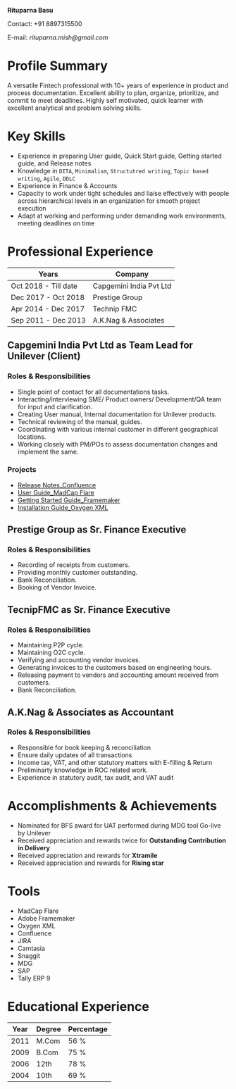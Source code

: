 **Rituparna Basu**

Contact: +91 8897315500

E-mail: _rituparna.mish@gmail.com_

# Profile Summary

A versatile Fintech professional with 10+ years of experience in product and process documentation. Excellent ability to plan, organize, prioritize, and commit to meet deadlines. Highly self motivated, quick learner with excellent analytical and problem solving skills.

# Key Skills

- Experience in preparing User guide, Quick Start guide, Getting started guide, and Release notes
- Knowledge in `DITA`, `Minimalism`, `Structutred writing`, `Topic based writing`, `Agile`, `DDLC`
- Experience in Finance & Accounts
- Capacity to work under tight schedules and liaise effectively with people across hierarchical levels in an organization for smooth project execution
- Adapt at working and performing under demanding work environments, meeting deadlines on time

# Professional Experience

| Years | Company |
|-------|---------|
| Oct 2018 - Till date | Capgemini India Pvt Ltd |
| Dec 2017 - Oct 2018 | Prestige Group |
| Apr 2014 - Dec 2017 | Technip FMC |
| Sep 2011 - Dec 2013 | A.K.Nag & Associates |

## Capgemini India Pvt Ltd as Team Lead for Unilever (Client)

### Roles & Responsibilities

- Single point of contact for all documentations tasks.
- Interacting/interviewing SME/ Product owners/ Development/QA team for input and clarification.
- Creating User manual, Internal documentation for Unilever products.
- Technical reviewing of the manual, guides.
- Coordinating with various internal customer in different geographical locations.
- Working closely with PM/POs to assess documentation changes and implement the same.

### Projects

- [Release Notes_Confluence](https://rituparna1987.atlassian.net/wiki/spaces/W6/pages/393230/Release+Note)
- [User Guide_MadCap Flare](https://drive.google.com/drive/u/0/folders/1_qqMo4s9FIw3S1sMgPKxpYm7jlYrB0Yh)
- [Getting Started Guide_Framemaker](https://drive.google.com/drive/u/0/folders/1QucPAtFj9JjGHXdJYxFe-tprACyhn7bx)
- [Installation Guide_Oxygen XML](https://drive.google.com/drive/u/0/folders/1Y-98AiZqRiq--4rkItdYrW3E534JviCd)

## Prestige Group as Sr. Finance Executive

### Roles & Responsibilities

- Recording of receipts from customers.
- Providing monthly customer outstanding.
- Bank Reconciliation.
- Booking of Vendor Invoice.

## TecnipFMC as Sr. Finance Executive

### Roles & Responsibilities

- Maintaining P2P cycle.
- Maintaining O2C cycle.
- Verifying and accounting vendor invoices.
- Generating invoices to the customers based on engineering hours.
- Releasing payment to vendors and accounting amount received from customers.
- Bank Reconciliation.

## A.K.Nag & Associates as Accountant

### Roles & Responsibilities

- Responsible for book keeping & reconciliation
- Ensure daily updates of all transactions
- Income tax, VAT, and other statutory matters with E-filling & Return
- Preliminarty knowledge in ROC related work.
- Experience in statutory audit, tax audit, and VAT audit

# Accomplishments & Achievements

- Nominated for BFS award for UAT performed during MDG tool Go-live by Unilever
- Received appreciation and rewards twice for **Outstanding Contribution in Delivery**
- Received appreciation and rewards for **Xtramile**
- Received appreciation and rewards for **Rising star**

# Tools

- MadCap Flare
- Adobe Framemaker
- Oxygen XML
- Confluence
- JIRA
- Camtasia
- Snaggit
- MDG
- SAP
- Tally ERP 9

# Educational Experience

| Year | Degree | Percentage |
|------|--------|------------|
| 2011 | M.Com  | 56 % |
| 2009 | B.Com | 75 % |
| 2006 | 12th | 78 % |
| 2004 | 10th | 69 % |


